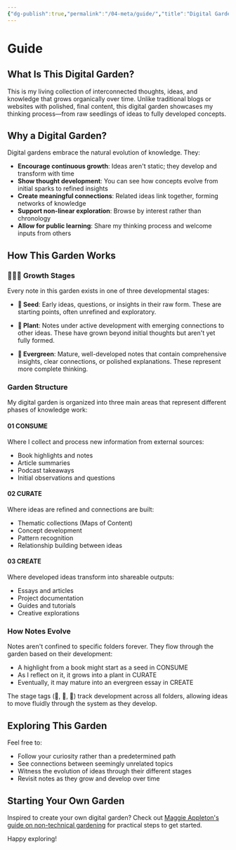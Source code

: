 ```yaml
---
{"dg-publish":true,"permalink":"/04-meta/guide/","title":"Digital Garden Guide Page","tags":["guide","reference","structure"]}
---
```


# Guide

## What Is This Digital Garden?

This is my living collection of interconnected thoughts, ideas, and knowledge that grows organically over time. Unlike traditional blogs or websites with polished, final content, this digital garden showcases my thinking process—from raw seedlings of ideas to fully developed concepts.

## Why a Digital Garden?

Digital gardens embrace the natural evolution of knowledge. They:

- **Encourage continuous growth**: Ideas aren't static; they develop and transform with time
- **Show thought development**: You can see how concepts evolve from initial sparks to refined insights
- **Create meaningful connections**: Related ideas link together, forming networks of knowledge
- **Support non-linear exploration**: Browse by interest rather than chronology
- **Allow for public learning**: Share my thinking process and welcome inputs from others

## How This Garden Works

### 🌱🌿🌲 Growth Stages

Every note in this garden exists in one of three developmental stages:

- **🌱 Seed**: Early ideas, questions, or insights in their raw form. These are starting points, often unrefined and exploratory.
    
- **🌿 Plant**: Notes under active development with emerging connections to other ideas. These have grown beyond initial thoughts but aren't yet fully formed.
    
- **🌲 Evergreen**: Mature, well-developed notes that contain comprehensive insights, clear connections, or polished explanations. These represent more complete thinking.
    

### Garden Structure

My digital garden is organized into three main areas that represent different phases of knowledge work:

#### 01 CONSUME

Where I collect and process new information from external sources:

- Book highlights and notes
- Article summaries
- Podcast takeaways
- Initial observations and questions

#### 02 CURATE

Where ideas are refined and connections are built:

- Thematic collections (Maps of Content)
- Concept development
- Pattern recognition
- Relationship building between ideas

#### 03 CREATE

Where developed ideas transform into shareable outputs:

- Essays and articles
- Project documentation
- Guides and tutorials
- Creative explorations

### How Notes Evolve

Notes aren't confined to specific folders forever. They flow through the garden based on their development:

- A highlight from a book might start as a seed in CONSUME
- As I reflect on it, it grows into a plant in CURATE
- Eventually, it may mature into an evergreen essay in CREATE

The stage tags (🌱, 🌿, 🌲) track development across all folders, allowing ideas to move fluidly through the system as they develop.

## Exploring This Garden

Feel free to:

- Follow your curiosity rather than a predetermined path
- See connections between seemingly unrelated topics
- Witness the evolution of ideas through their different stages
- Revisit notes as they grow and develop over time

## Starting Your Own Garden

Inspired to create your own digital garden? Check out [Maggie Appleton's guide on non-technical gardening](https://maggieappleton.com/nontechnical-gardening) for practical steps to get started.

Happy exploring!